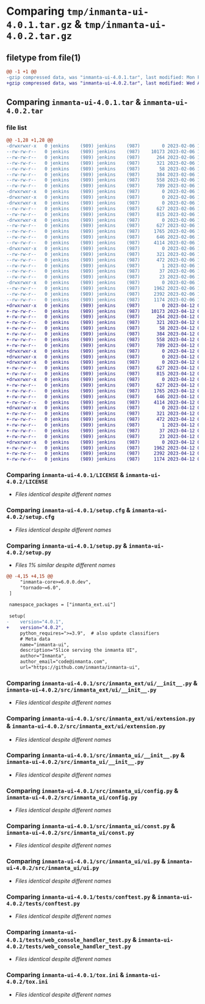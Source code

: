 # Comparing `tmp/inmanta-ui-4.0.1.tar.gz` & `tmp/inmanta-ui-4.0.2.tar.gz`

## filetype from file(1)

```diff
@@ -1 +1 @@
-gzip compressed data, was "inmanta-ui-4.0.1.tar", last modified: Mon Feb  6 15:20:44 2023, max compression
+gzip compressed data, was "inmanta-ui-4.0.2.tar", last modified: Wed Apr 12 07:26:08 2023, max compression
```

## Comparing `inmanta-ui-4.0.1.tar` & `inmanta-ui-4.0.2.tar`

### file list

```diff
@@ -1,28 +1,28 @@
-drwxrwxr-x   0 jenkins    (989) jenkins    (987)        0 2023-02-06 15:20:44.599880 inmanta-ui-4.0.1/
--rw-rw-r--   0 jenkins    (989) jenkins    (987)    10173 2023-02-06 15:19:04.000000 inmanta-ui-4.0.1/LICENSE
--rw-rw-r--   0 jenkins    (989) jenkins    (987)      264 2023-02-06 15:19:04.000000 inmanta-ui-4.0.1/MANIFEST.in
--rw-rw-r--   0 jenkins    (989) jenkins    (987)      321 2023-02-06 15:20:44.599880 inmanta-ui-4.0.1/PKG-INFO
--rw-rw-r--   0 jenkins    (989) jenkins    (987)       58 2023-02-06 15:19:04.000000 inmanta-ui-4.0.1/README.md
--rw-rw-r--   0 jenkins    (989) jenkins    (987)      384 2023-02-06 15:19:04.000000 inmanta-ui-4.0.1/pyproject.toml
--rw-rw-r--   0 jenkins    (989) jenkins    (987)      558 2023-02-06 15:20:44.599880 inmanta-ui-4.0.1/setup.cfg
--rw-rw-r--   0 jenkins    (989) jenkins    (987)      789 2023-02-06 15:19:04.000000 inmanta-ui-4.0.1/setup.py
-drwxrwxr-x   0 jenkins    (989) jenkins    (987)        0 2023-02-06 15:20:44.596879 inmanta-ui-4.0.1/src/
-drwxrwxr-x   0 jenkins    (989) jenkins    (987)        0 2023-02-06 15:20:44.596879 inmanta-ui-4.0.1/src/inmanta_ext/
-drwxrwxr-x   0 jenkins    (989) jenkins    (987)        0 2023-02-06 15:20:44.597880 inmanta-ui-4.0.1/src/inmanta_ext/ui/
--rw-rw-r--   0 jenkins    (989) jenkins    (987)      627 2023-02-06 15:19:04.000000 inmanta-ui-4.0.1/src/inmanta_ext/ui/__init__.py
--rw-rw-r--   0 jenkins    (989) jenkins    (987)      815 2023-02-06 15:19:04.000000 inmanta-ui-4.0.1/src/inmanta_ext/ui/extension.py
-drwxrwxr-x   0 jenkins    (989) jenkins    (987)        0 2023-02-06 15:20:44.598879 inmanta-ui-4.0.1/src/inmanta_ui/
--rw-rw-r--   0 jenkins    (989) jenkins    (987)      627 2023-02-06 15:19:04.000000 inmanta-ui-4.0.1/src/inmanta_ui/__init__.py
--rw-rw-r--   0 jenkins    (989) jenkins    (987)     1765 2023-02-06 15:19:04.000000 inmanta-ui-4.0.1/src/inmanta_ui/config.py
--rw-rw-r--   0 jenkins    (989) jenkins    (987)      646 2023-02-06 15:19:04.000000 inmanta-ui-4.0.1/src/inmanta_ui/const.py
--rw-rw-r--   0 jenkins    (989) jenkins    (987)     4114 2023-02-06 15:19:04.000000 inmanta-ui-4.0.1/src/inmanta_ui/ui.py
-drwxrwxr-x   0 jenkins    (989) jenkins    (987)        0 2023-02-06 15:20:44.599880 inmanta-ui-4.0.1/src/inmanta_ui.egg-info/
--rw-rw-r--   0 jenkins    (989) jenkins    (987)      321 2023-02-06 15:20:44.000000 inmanta-ui-4.0.1/src/inmanta_ui.egg-info/PKG-INFO
--rw-rw-r--   0 jenkins    (989) jenkins    (987)      472 2023-02-06 15:20:44.000000 inmanta-ui-4.0.1/src/inmanta_ui.egg-info/SOURCES.txt
--rw-rw-r--   0 jenkins    (989) jenkins    (987)        1 2023-02-06 15:20:44.000000 inmanta-ui-4.0.1/src/inmanta_ui.egg-info/dependency_links.txt
--rw-rw-r--   0 jenkins    (989) jenkins    (987)       37 2023-02-06 15:20:44.000000 inmanta-ui-4.0.1/src/inmanta_ui.egg-info/requires.txt
--rw-rw-r--   0 jenkins    (989) jenkins    (987)       23 2023-02-06 15:20:44.000000 inmanta-ui-4.0.1/src/inmanta_ui.egg-info/top_level.txt
-drwxrwxr-x   0 jenkins    (989) jenkins    (987)        0 2023-02-06 15:20:44.599880 inmanta-ui-4.0.1/tests/
--rw-rw-r--   0 jenkins    (989) jenkins    (987)     1962 2023-02-06 15:19:04.000000 inmanta-ui-4.0.1/tests/conftest.py
--rw-rw-r--   0 jenkins    (989) jenkins    (987)     2392 2023-02-06 15:19:04.000000 inmanta-ui-4.0.1/tests/web_console_handler_test.py
--rw-rw-r--   0 jenkins    (989) jenkins    (987)     1174 2023-02-06 15:19:04.000000 inmanta-ui-4.0.1/tox.ini
+drwxrwxr-x   0 jenkins    (989) jenkins    (987)        0 2023-04-12 07:26:08.197758 inmanta-ui-4.0.2/
+-rw-rw-r--   0 jenkins    (989) jenkins    (987)    10173 2023-04-12 07:23:18.000000 inmanta-ui-4.0.2/LICENSE
+-rw-rw-r--   0 jenkins    (989) jenkins    (987)      264 2023-04-12 07:23:18.000000 inmanta-ui-4.0.2/MANIFEST.in
+-rw-rw-r--   0 jenkins    (989) jenkins    (987)      321 2023-04-12 07:26:08.197758 inmanta-ui-4.0.2/PKG-INFO
+-rw-rw-r--   0 jenkins    (989) jenkins    (987)       58 2023-04-12 07:23:18.000000 inmanta-ui-4.0.2/README.md
+-rw-rw-r--   0 jenkins    (989) jenkins    (987)      384 2023-04-12 07:23:18.000000 inmanta-ui-4.0.2/pyproject.toml
+-rw-rw-r--   0 jenkins    (989) jenkins    (987)      558 2023-04-12 07:26:08.198758 inmanta-ui-4.0.2/setup.cfg
+-rw-rw-r--   0 jenkins    (989) jenkins    (987)      789 2023-04-12 07:23:18.000000 inmanta-ui-4.0.2/setup.py
+drwxrwxr-x   0 jenkins    (989) jenkins    (987)        0 2023-04-12 07:26:08.195758 inmanta-ui-4.0.2/src/
+drwxrwxr-x   0 jenkins    (989) jenkins    (987)        0 2023-04-12 07:26:08.195758 inmanta-ui-4.0.2/src/inmanta_ext/
+drwxrwxr-x   0 jenkins    (989) jenkins    (987)        0 2023-04-12 07:26:08.196758 inmanta-ui-4.0.2/src/inmanta_ext/ui/
+-rw-rw-r--   0 jenkins    (989) jenkins    (987)      627 2023-04-12 07:23:18.000000 inmanta-ui-4.0.2/src/inmanta_ext/ui/__init__.py
+-rw-rw-r--   0 jenkins    (989) jenkins    (987)      815 2023-04-12 07:23:18.000000 inmanta-ui-4.0.2/src/inmanta_ext/ui/extension.py
+drwxrwxr-x   0 jenkins    (989) jenkins    (987)        0 2023-04-12 07:26:08.196758 inmanta-ui-4.0.2/src/inmanta_ui/
+-rw-rw-r--   0 jenkins    (989) jenkins    (987)      627 2023-04-12 07:23:18.000000 inmanta-ui-4.0.2/src/inmanta_ui/__init__.py
+-rw-rw-r--   0 jenkins    (989) jenkins    (987)     1765 2023-04-12 07:23:18.000000 inmanta-ui-4.0.2/src/inmanta_ui/config.py
+-rw-rw-r--   0 jenkins    (989) jenkins    (987)      646 2023-04-12 07:23:18.000000 inmanta-ui-4.0.2/src/inmanta_ui/const.py
+-rw-rw-r--   0 jenkins    (989) jenkins    (987)     4114 2023-04-12 07:23:18.000000 inmanta-ui-4.0.2/src/inmanta_ui/ui.py
+drwxrwxr-x   0 jenkins    (989) jenkins    (987)        0 2023-04-12 07:26:08.197758 inmanta-ui-4.0.2/src/inmanta_ui.egg-info/
+-rw-rw-r--   0 jenkins    (989) jenkins    (987)      321 2023-04-12 07:26:08.000000 inmanta-ui-4.0.2/src/inmanta_ui.egg-info/PKG-INFO
+-rw-rw-r--   0 jenkins    (989) jenkins    (987)      472 2023-04-12 07:26:08.000000 inmanta-ui-4.0.2/src/inmanta_ui.egg-info/SOURCES.txt
+-rw-rw-r--   0 jenkins    (989) jenkins    (987)        1 2023-04-12 07:26:08.000000 inmanta-ui-4.0.2/src/inmanta_ui.egg-info/dependency_links.txt
+-rw-rw-r--   0 jenkins    (989) jenkins    (987)       37 2023-04-12 07:26:08.000000 inmanta-ui-4.0.2/src/inmanta_ui.egg-info/requires.txt
+-rw-rw-r--   0 jenkins    (989) jenkins    (987)       23 2023-04-12 07:26:08.000000 inmanta-ui-4.0.2/src/inmanta_ui.egg-info/top_level.txt
+drwxrwxr-x   0 jenkins    (989) jenkins    (987)        0 2023-04-12 07:26:08.197758 inmanta-ui-4.0.2/tests/
+-rw-rw-r--   0 jenkins    (989) jenkins    (987)     1962 2023-04-12 07:23:18.000000 inmanta-ui-4.0.2/tests/conftest.py
+-rw-rw-r--   0 jenkins    (989) jenkins    (987)     2392 2023-04-12 07:23:18.000000 inmanta-ui-4.0.2/tests/web_console_handler_test.py
+-rw-rw-r--   0 jenkins    (989) jenkins    (987)     1174 2023-04-12 07:23:18.000000 inmanta-ui-4.0.2/tox.ini
```

### Comparing `inmanta-ui-4.0.1/LICENSE` & `inmanta-ui-4.0.2/LICENSE`

 * *Files identical despite different names*

### Comparing `inmanta-ui-4.0.1/setup.cfg` & `inmanta-ui-4.0.2/setup.cfg`

 * *Files identical despite different names*

### Comparing `inmanta-ui-4.0.1/setup.py` & `inmanta-ui-4.0.2/setup.py`

 * *Files 1% similar despite different names*

```diff
@@ -4,15 +4,15 @@
     "inmanta-core>=6.0.0.dev",
     "tornado~=6.0",
 ]
 
 namespace_packages = ["inmanta_ext.ui"]
 
 setup(
-    version="4.0.1",
+    version="4.0.2",
     python_requires=">=3.9",  # also update classifiers
     # Meta data
     name="inmanta-ui",
     description="Slice serving the inmanta UI",
     author="Inmanta",
     author_email="code@inmanta.com",
     url="https://github.com/inmanta/inmanta-ui",
```

### Comparing `inmanta-ui-4.0.1/src/inmanta_ext/ui/__init__.py` & `inmanta-ui-4.0.2/src/inmanta_ext/ui/__init__.py`

 * *Files identical despite different names*

### Comparing `inmanta-ui-4.0.1/src/inmanta_ext/ui/extension.py` & `inmanta-ui-4.0.2/src/inmanta_ext/ui/extension.py`

 * *Files identical despite different names*

### Comparing `inmanta-ui-4.0.1/src/inmanta_ui/__init__.py` & `inmanta-ui-4.0.2/src/inmanta_ui/__init__.py`

 * *Files identical despite different names*

### Comparing `inmanta-ui-4.0.1/src/inmanta_ui/config.py` & `inmanta-ui-4.0.2/src/inmanta_ui/config.py`

 * *Files identical despite different names*

### Comparing `inmanta-ui-4.0.1/src/inmanta_ui/const.py` & `inmanta-ui-4.0.2/src/inmanta_ui/const.py`

 * *Files identical despite different names*

### Comparing `inmanta-ui-4.0.1/src/inmanta_ui/ui.py` & `inmanta-ui-4.0.2/src/inmanta_ui/ui.py`

 * *Files identical despite different names*

### Comparing `inmanta-ui-4.0.1/tests/conftest.py` & `inmanta-ui-4.0.2/tests/conftest.py`

 * *Files identical despite different names*

### Comparing `inmanta-ui-4.0.1/tests/web_console_handler_test.py` & `inmanta-ui-4.0.2/tests/web_console_handler_test.py`

 * *Files identical despite different names*

### Comparing `inmanta-ui-4.0.1/tox.ini` & `inmanta-ui-4.0.2/tox.ini`

 * *Files identical despite different names*

